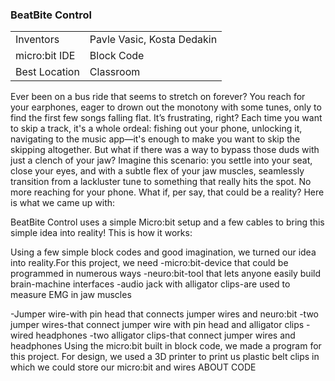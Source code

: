 ### BeatBite Control
|     |       |
|--------------|--------------
| Inventors     | Pavle Vasic, Kosta Dedakin
| micro:bit IDE     | Block Code
| Best Location     | Classroom  
Ever been on a bus ride that seems to stretch on forever?
You reach for your earphones, eager to drown out the
monotony with some tunes, only to find the first few songs
falling flat. It’s frustrating, right? Each time you want
to skip a track, it's a whole ordeal: fishing out your
phone, unlocking it, navigating to the music app—it's
enough to make you want to skip the skipping altogether.
But what if there was a way to bypass those duds with just
a clench of your jaw? Imagine this scenario: you settle
into your seat, close your eyes, and with a subtle flex of
your jaw muscles, seamlessly transition from a lackluster
tune to something that really hits the spot. No more
reaching for your phone.
What if, per say, that could be a reality? Here is what we
came up with:

BeatBite Control uses a simple Micro:bit setup and a few
cables to bring this simple idea into reality! This is how
it works:

Using a few simple block codes and good imagination, we
turned our idea into reality.For this project, we need
-micro:bit-device that could be programmed in numerous ways
-neuro:bit-tool that lets anyone easily build brain-machine
interfaces
-audio jack with alligator clips-are used to measure EMG in
jaw muscles

-Jumper wire-with pin head that connects jumper wires and
neuro:bit
-two jumper wires-that connect jumper wire with pin head
and alligator clips
-wired headphones
-two alligator clips-that connect jumper wires and
headphones
Using the micro:bit built in block code, we made a program
for this project. For design, we used a 3D printer to print
us plastic belt clips in which we could store our micro:bit
and wires
ABOUT CODE
